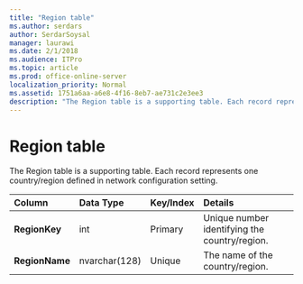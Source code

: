 ```yaml
---
title: "Region table"
ms.author: serdars
author: SerdarSoysal
manager: laurawi
ms.date: 2/1/2018
ms.audience: ITPro
ms.topic: article
ms.prod: office-online-server
localization_priority: Normal
ms.assetid: 1751a6aa-a6e8-4f16-8eb7-ae731c2e3ee3
description: "The Region table is a supporting table. Each record represents one country/region defined in network configuration setting."
---
```


# Region table
 
The Region table is a supporting table. Each record represents one country/region defined in network configuration setting.
  
|**Column**|**Data Type**|**Key/Index**|**Details**|
|:-----|:-----|:-----|:-----|
|**RegionKey** <br/> |int  <br/> |Primary  <br/> |Unique number identifying the country/region.  <br/> |
|**RegionName** <br/> |nvarchar(128)  <br/> |Unique  <br/> |The name of the country/region.  <br/> |
   

